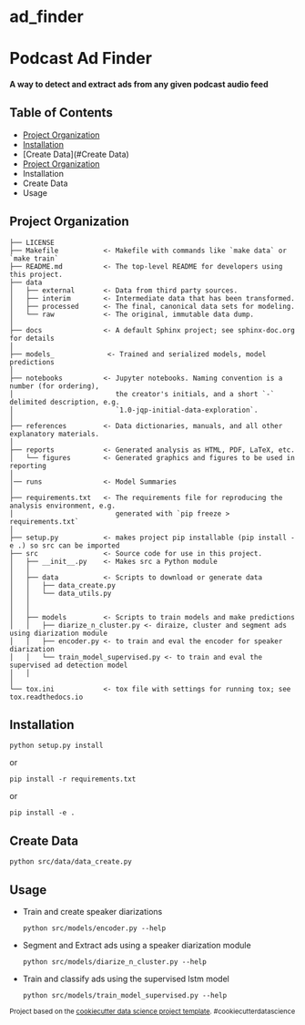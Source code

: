 ad_finder
==============================

# Podcast Ad Finder
#### A way to detect and extract ads from any given podcast audio feed

## Table of Contents

* [Project Organization](#Project-Organization)
* [Installation](#Installation)
* [Create Data](#Create Data)
* [Project Organization](#Project-Organization)
* Installation
* Create Data
* Usage



## Project Organization

    ├── LICENSE
    ├── Makefile           <- Makefile with commands like `make data` or `make train`
    ├── README.md          <- The top-level README for developers using this project.
    ├── data
    │   ├── external       <- Data from third party sources.
    │   ├── interim        <- Intermediate data that has been transformed.
    │   ├── processed      <- The final, canonical data sets for modeling.
    │   └── raw            <- The original, immutable data dump.
    │
    ├── docs               <- A default Sphinx project; see sphinx-doc.org for details
    │
    ├── models_             <- Trained and serialized models, model predictions
    │
    ├── notebooks          <- Jupyter notebooks. Naming convention is a number (for ordering),
    │                         the creator's initials, and a short `-` delimited description, e.g.
    │                         `1.0-jqp-initial-data-exploration`.
    │
    ├── references         <- Data dictionaries, manuals, and all other explanatory materials.
    │
    ├── reports            <- Generated analysis as HTML, PDF, LaTeX, etc.
    │   └── figures        <- Generated graphics and figures to be used in reporting
    │
    │── runs               <- Model Summaries
    │
    ├── requirements.txt   <- The requirements file for reproducing the analysis environment, e.g.
    │                         generated with `pip freeze > requirements.txt`
    │
    ├── setup.py           <- makes project pip installable (pip install -e .) so src can be imported
    ├── src                <- Source code for use in this project.
    │   ├── __init__.py    <- Makes src a Python module
    │   │
    │   ├── data           <- Scripts to download or generate data
    │   │   ├── data_create.py
    │   │   └── data_utils.py
    │   │
    │   │
    │   ├── models         <- Scripts to train models and make predictions
    │   │   ├── diarize_n_cluster.py <- diraize, cluster and segment ads using diarization module
    │   │   ├── encoder.py <- to train and eval the encoder for speaker diarization
    │   │   └── train_model_supervised.py <- to train and eval the supervised ad detection model
    │   │
    │
    └── tox.ini            <- tox file with settings for running tox; see tox.readthedocs.io


## Installation

```
python setup.py install 
```
or 

```
pip install -r requirements.txt
```
or 

```
pip install -e .
```

## Create Data

```
python src/data/data_create.py
```

## Usage

* Train and create speaker diarizations
    ```
    python src/models/encoder.py --help
    ```

* Segment and Extract ads using a speaker diarization module

    ```
    python src/models/diarize_n_cluster.py --help
    ```

* Train and classify ads using the supervised lstm model 

    ```
    python src/models/train_model_supervised.py --help
    ```

<p><small>Project based on the <a target="_blank" href="https://drivendata.github.io/cookiecutter-data-science/">cookiecutter data science project template</a>. #cookiecutterdatascience</small></p>
